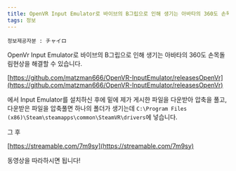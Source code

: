 ```yaml
---
title: OpenVR Input Emulator로 바이브의 B그립으로 인해 생기는 아바타의 360도 손목돌림현상 해결법
tags: 정보
---
```


`정보제공자분 : チャイロ`

OpenVr Input Emulator로 바이브의 B그립으로 인해 생기는 아바타의 360도 손목돌림현상을 해결할 수 있습니다.

[https://github.com/matzman666/OpenVR-InputEmulator/releasesOpenVr](https://github.com/matzman666/OpenVR-InputEmulator/releasesOpenVr)

에서 Input Emulator를 설치하신 후에 밑에 제가 게시한 파일을 다운받아 압축을 풀고,  다운받은 파일을 압축풀면 하나의 폴더가 생기는데 `C:\Program Files (x86)\Steam\steamapps\common\SteamVR\drivers`에 넣습니다.

그 후

[https://streamable.com/7m9sy](https://streamable.com/7m9sy)

동영상을 따라하시면 됩니다!